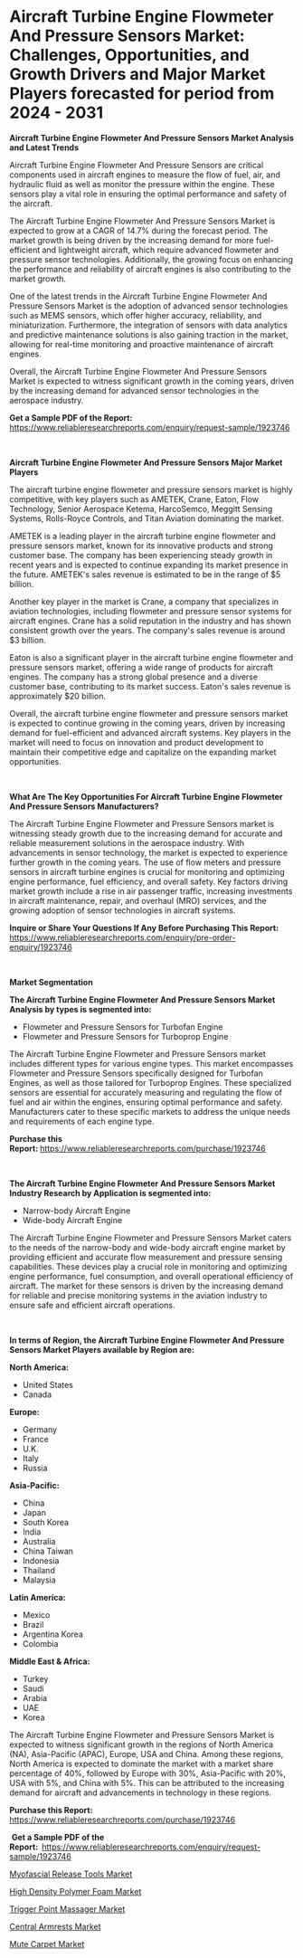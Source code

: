 <p><h1>Aircraft Turbine Engine Flowmeter And Pressure Sensors Market: Challenges, Opportunities, and Growth Drivers and Major Market Players forecasted for period from 2024 - 2031</h1></p><p><strong>Aircraft Turbine Engine Flowmeter And Pressure Sensors Market Analysis and Latest Trends</strong></p>
<p><p>Aircraft Turbine Engine Flowmeter And Pressure Sensors are critical components used in aircraft engines to measure the flow of fuel, air, and hydraulic fluid as well as monitor the pressure within the engine. These sensors play a vital role in ensuring the optimal performance and safety of the aircraft. </p><p>The Aircraft Turbine Engine Flowmeter And Pressure Sensors Market is expected to grow at a CAGR of 14.7% during the forecast period. The market growth is being driven by the increasing demand for more fuel-efficient and lightweight aircraft, which require advanced flowmeter and pressure sensor technologies. Additionally, the growing focus on enhancing the performance and reliability of aircraft engines is also contributing to the market growth.</p><p>One of the latest trends in the Aircraft Turbine Engine Flowmeter And Pressure Sensors Market is the adoption of advanced sensor technologies such as MEMS sensors, which offer higher accuracy, reliability, and miniaturization. Furthermore, the integration of sensors with data analytics and predictive maintenance solutions is also gaining traction in the market, allowing for real-time monitoring and proactive maintenance of aircraft engines.</p><p>Overall, the Aircraft Turbine Engine Flowmeter And Pressure Sensors Market is expected to witness significant growth in the coming years, driven by the increasing demand for advanced sensor technologies in the aerospace industry.</p></p>
<p><strong>Get a Sample PDF of the Report:&nbsp;</strong> <a href="https://www.reliableresearchreports.com/enquiry/request-sample/1923746">https://www.reliableresearchreports.com/enquiry/request-sample/1923746</a></p>
<p>&nbsp;</p>
<p><strong>Aircraft Turbine Engine Flowmeter And Pressure Sensors Major Market Players</strong></p>
<p><p>The aircraft turbine engine flowmeter and pressure sensors market is highly competitive, with key players such as AMETEK, Crane, Eaton, Flow Technology, Senior Aerospace Ketema, HarcoSemco, Meggitt Sensing Systems, Rolls-Royce Controls, and Titan Aviation dominating the market. </p><p>AMETEK is a leading player in the aircraft turbine engine flowmeter and pressure sensors market, known for its innovative products and strong customer base. The company has been experiencing steady growth in recent years and is expected to continue expanding its market presence in the future. AMETEK's sales revenue is estimated to be in the range of $5 billion.</p><p>Another key player in the market is Crane, a company that specializes in aviation technologies, including flowmeter and pressure sensor systems for aircraft engines. Crane has a solid reputation in the industry and has shown consistent growth over the years. The company's sales revenue is around $3 billion.</p><p>Eaton is also a significant player in the aircraft turbine engine flowmeter and pressure sensors market, offering a wide range of products for aircraft engines. The company has a strong global presence and a diverse customer base, contributing to its market success. Eaton's sales revenue is approximately $20 billion.</p><p>Overall, the aircraft turbine engine flowmeter and pressure sensors market is expected to continue growing in the coming years, driven by increasing demand for fuel-efficient and advanced aircraft systems. Key players in the market will need to focus on innovation and product development to maintain their competitive edge and capitalize on the expanding market opportunities.</p></p>
<p>&nbsp;</p>
<p><strong>What Are The Key Opportunities For Aircraft Turbine Engine Flowmeter And Pressure Sensors Manufacturers?</strong></p>
<p><p>The Aircraft Turbine Engine Flowmeter and Pressure Sensors market is witnessing steady growth due to the increasing demand for accurate and reliable measurement solutions in the aerospace industry. With advancements in sensor technology, the market is expected to experience further growth in the coming years. The use of flow meters and pressure sensors in aircraft turbine engines is crucial for monitoring and optimizing engine performance, fuel efficiency, and overall safety. Key factors driving market growth include a rise in air passenger traffic, increasing investments in aircraft maintenance, repair, and overhaul (MRO) services, and the growing adoption of sensor technologies in aircraft systems.</p></p>
<p><strong>Inquire or Share Your Questions If Any Before Purchasing This Report:</strong> <a href="https://www.reliableresearchreports.com/enquiry/pre-order-enquiry/1923746">https://www.reliableresearchreports.com/enquiry/pre-order-enquiry/1923746</a></p>
<p>&nbsp;</p>
<p><strong>Market Segmentation</strong></p>
<p><strong>The Aircraft Turbine Engine Flowmeter And Pressure Sensors Market Analysis by types is segmented into:</strong></p>
<p><ul><li>Flowmeter and Pressure Sensors for Turbofan Engine</li><li>Flowmeter and Pressure Sensors for Turboprop Engine</li></ul></p>
<p><p>The Aircraft Turbine Engine Flowmeter and Pressure Sensors market includes different types for various engine types. This market encompasses Flowmeter and Pressure Sensors specifically designed for Turbofan Engines, as well as those tailored for Turboprop Engines. These specialized sensors are essential for accurately measuring and regulating the flow of fuel and air within the engines, ensuring optimal performance and safety. Manufacturers cater to these specific markets to address the unique needs and requirements of each engine type.</p></p>
<p><strong>Purchase this Report:&nbsp;</strong><a href="https://www.reliableresearchreports.com/purchase/1923746">https://www.reliableresearchreports.com/purchase/1923746</a></p>
<p>&nbsp;</p>
<p><strong>The Aircraft Turbine Engine Flowmeter And Pressure Sensors Market Industry Research by Application is segmented into:</strong></p>
<p><ul><li>Narrow-body Aircraft Engine</li><li>Wide-body Aircraft Engine</li></ul></p>
<p><p>The Aircraft Turbine Engine Flowmeter and Pressure Sensors Market caters to the needs of the narrow-body and wide-body aircraft engine market by providing efficient and accurate flow measurement and pressure sensing capabilities. These devices play a crucial role in monitoring and optimizing engine performance, fuel consumption, and overall operational efficiency of aircraft. The market for these sensors is driven by the increasing demand for reliable and precise monitoring systems in the aviation industry to ensure safe and efficient aircraft operations.</p></p>
<p>&nbsp;</p>
<p><strong>In terms of Region, the Aircraft Turbine Engine Flowmeter And Pressure Sensors Market Players available by Region are:</strong></p>
<p>
    <p> <strong> North America: </strong>
        <ul>
            <li>United States</li>
            <li>Canada</li>
        </ul>
        </p> 
    <p> <strong> Europe: </strong>
        <ul>
            <li>Germany</li>
            <li>France</li>
            <li>U.K.</li>
            <li>Italy</li>
            <li>Russia</li>
        </ul>
        </p> 
    <p> <strong> Asia-Pacific: </strong>
        <ul>
            <li>China</li>
            <li>Japan</li>
            <li>South Korea</li>
            <li>India</li>
            <li>Australia</li>
            <li>China Taiwan</li>
            <li>Indonesia</li>
            <li>Thailand</li>
            <li>Malaysia</li>
        </ul>
        </p> 
    <p> <strong> Latin America: </strong>
        <ul>
            <li>Mexico</li>
            <li>Brazil</li>
            <li>Argentina Korea</li>
            <li>Colombia</li>
        </ul>
        </p> 
    <p> <strong> Middle East & Africa: </strong>
        <ul>
            <li>Turkey</li>
            <li>Saudi</li>
            <li>Arabia</li>
            <li>UAE</li>
            <li>Korea</li>
        </ul>
    </p>
    </p>
<p><p>The Aircraft Turbine Engine Flowmeter and Pressure Sensors Market is expected to witness significant growth in the regions of North America (NA), Asia-Pacific (APAC), Europe, USA and China. Among these regions, North America is expected to dominate the market with a market share percentage of 40%, followed by Europe with 30%, Asia-Pacific with 20%, USA with 5%, and China with 5%. This can be attributed to the increasing demand for aircraft and advancements in technology in these regions.</p></p>
<p><strong>Purchase this Report: </strong><a href="https://www.reliableresearchreports.com/purchase/1923746">https://www.reliableresearchreports.com/purchase/1923746</a></p>
<p>&nbsp;<strong>Get a Sample PDF of the Report:&nbsp;&nbsp;</strong><a href="https://www.reliableresearchreports.com/enquiry/request-sample/1923746">https://www.reliableresearchreports.com/enquiry/request-sample/1923746</a></p>
<p><strong></strong></p>
<p><p><a href="https://view.publitas.com/reportprime-1/myofascial-release-tools-market-size-and-examines-its-market-scope-with-a-primary-focus-on-growth-opportunities-and-forecasted-trends-spanning-from-2024-to-2031/">Myofascial Release Tools Market</a></p><p><a href="https://changeable-paste-463.notion.site/Global-High-Density-Polymer-Foam-Market-Size-and-Market-Trends-Insights-and-Projections-from-2024-t-9aa33c2e17de455a8f2ecbc55fc26d06">High Density Polymer Foam Market</a></p><p><a href="https://view.publitas.com/reportprime-1/trigger-point-massager-market-with-the-goal-of-estimating-the-market-size-and-future-growth-potential-of-various-market-segments-based-on-component-applications-end-user-and-region/">Trigger Point Massager Market</a></p><p><a href="https://florentine-yuzu-f42.notion.site/Central-Armrests-Market-Share-Market-New-Trends-Analysis-Report-By-Type-By-Application-By-End-us-2a112f60497343b98308cb49c7a3eb1b">Central Armrests Market</a></p><p><a href="https://fuschia-pecorino-a6d.notion.site/Mute-Carpet-Market-Size-Reflecting-a-Forecast-Till-2031-Market-By-Type-By-Application-and-By-Geogr-069cb7b5cba244cc9c9fc7586b80e8a5">Mute Carpet Market</a></p></p>